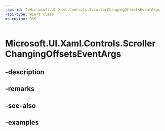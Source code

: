 ```yaml
---
-api-id: T:Microsoft.UI.Xaml.Controls.ScrollerChangingOffsetsEventArgs
-api-type: winrt class
ms.custom: RS5
---
```


<!-- Class syntax.
public class ScrollerChangingOffsetsEventArgs 
-->

# Microsoft.UI.Xaml.Controls.ScrollerChangingOffsetsEventArgs

## -description

## -remarks

## -see-also

## -examples

